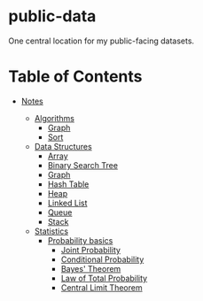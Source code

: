 # public-data
One central location for my public-facing datasets. 

# Table of Contents
- [Notes](/notes)
  - [Algorithms](/notes/algorithms)
    - [Graph](/notes/algorithms/graph.md)
    - [Sort](/notes/algorithms/sort.md)
  - [Data Structures](/notes/datastructures.md)
    - [Array](/notes/datastructures.md#array)
    - [Binary Search Tree](/notes/datastructures.md#binary-search-tree)
    - [Graph](/notes/datastructures.md#graph)
    - [Hash Table](/notes/datastructures.md#hash-table)
    - [Heap](/notes/datastructures.md#heap)
    - [Linked List](/notes/datastructures.md#linked-list)
    - [Queue](/notes/datastructures.md#queue)
    - [Stack](/notes/datastructures.md#stack)
  - [Statistics](/notes/statistics/)
    - [Probability basics](/notes/statistics/probability-basics.md)
      - [Joint Probability](/notes/statistics/probability-basics.md#joint-probability)
      - [Conditional Probability](/notes/statistics/probability-basics.md#conditional-probability)
      - [Bayes' Theorem](/notes/statistics/probability-basics.md#bayes-theorem)
      - [Law of Total Probability](/notes/statistics/probability-basics.md#law-of-total-probability)
      - [Central Limit Theorem](/notes/statistics/probability-basics.md#central-limit-theorem)

  <!-- - [Math](/notes/math)
    - [Number Theory](/notes/math/number-theory.md)
  - [Operating Systems](/notes/operating-systems)
    - [Linux](/notes/operating-systems/Linux.md)
  - [Programming Languages](/notes/programming-languages)
    - [C](/notes/programming-languages/c.md)
    - [C++](/notes/programming-languages/c++.md)
    - [Python](/notes/programming-languages/python.md) -->
